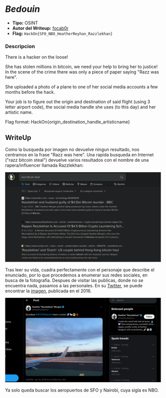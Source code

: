 # $Bedouin$ #

- **Tipo:** OSINT
- **Autor del Writeup:** [focab0r](https://github.com/focab0r)
- **Flag:** `HackOn{SFO_NBO_HeatherReyhan_Razzlekhan}`

### Descripcion ###

There is a hacker on the loose!

She has stolen millions in bitcoin, we need your help to bring her to justice! In the scene of the crime there was only a piece of paper saying "Razz was here".

She uploaded a photo of a plane to one of her social media accounts a few months before the hack.

Your job is to figure out the origin and destination of said flight (using 3 letter airport code), the social media handle she uses (to this day) and her artistic name.

Flag format: HackOn{origin\_destination\_handle\_artisticname}

## WriteUp ##

Como la busqueda por imagen no devuelve ningun resultado, nos centramos en la frase "Razz was here". Una rapida busqueda en Internet ("razz bitcoin steal") devuelve varios resultados con el nombre de una rapera/influencer llamada Razzlekhan:

![Razzlekhan](images/a.png)

Tras leer su vida, cuadra perfectamente con el personaje que describe el enunciado, por lo que procedemos a enumerar sus redes sociales, en busca de la fotografia. Despues de visitar las publicas, donde no se encuentra nada, pasamos a las personales. En su [Twitter](https://twitter.com/HeatherReyhan), se puede encontrar la [imagen](https://twitter.com/HeatherReyhan/status/722418484529930244), publicada en el 2016. 

![La foto](images/b.png)

Ya solo queda buscar los aeropuertos de SFO y Nairobi, cuya sigla es NBO.
